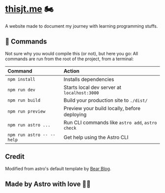 
# [thisjt.me](https://thisjt.me) 🏍

A website made to document my journey with learning programming stuffs.

## 🧞 Commands

Not sure why you would compile this (or not), but here you go:
All commands are run from the root of the project, from a terminal:

| Command                   | Action                                           |
| :------------------------ | :----------------------------------------------- |
| `npm install`             | Installs dependencies                            |
| `npm run dev`             | Starts local dev server at `localhost:3000`      |
| `npm run build`           | Build your production site to `./dist/`          |
| `npm run preview`         | Preview your build locally, before deploying     |
| `npm run astro ...`       | Run CLI commands like `astro add`, `astro check` |
| `npm run astro -- --help` | Get help using the Astro CLI                     |

## Credit

Modified from astro's default template by [Bear Blog](https://github.com/HermanMartinus/bearblog/).

## **Made by Astro** with love 🧑‍🚀

